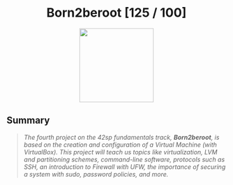 <div align="center"><h1>Born2beroot [125 / 100]</h1></div>

<div align="center">
   <a href="https://github.com/ArthurSobreira/42_libft" target="_blank">
      <img height=170 src="https://github.com/byaliego/42-project-badges/raw/main/badges/born2berootm.png" hspace = "10">
   </a>
</div>

## Summary
> <i>The fourth project on the 42sp fundamentals track, <strong>Born2beroot</strong>, is based on the creation and configuration</i>
> <i>of a Virtual Machine (with VirtualBox). This project will teach us topics like virtualization, LVM and partitioning schemes, </i>
> <i>command-line software, protocols such as SSH, an introduction to Firewall with UFW, the importance of securing a system with sudo, password policies, and more.</i>
